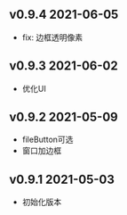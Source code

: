 ## v0.9.4 2021-06-05

- fix: 边框透明像素

## v0.9.3 2021-06-02

- 优化UI

## v0.9.2 2021-05-09

- fileButton可选
- 窗口加边框

## v0.9.1 2021-05-03

- 初始化版本